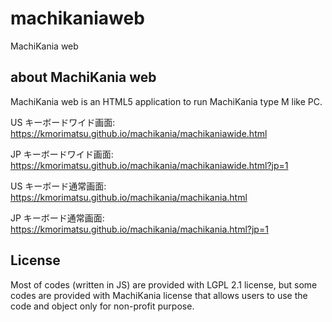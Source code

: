 # machikaniaweb
MachiKania web

## about MachiKania web
MachiKania web is an HTML5 application to run MachiKania type M like PC.

US キーボードワイド画面:
https://kmorimatsu.github.io/machikania/machikaniawide.html

JP キーボードワイド画面:
https://kmorimatsu.github.io/machikania/machikaniawide.html?jp=1

US キーボード通常画面:
https://kmorimatsu.github.io/machikania/machikania.html

JP キーボード通常画面:
https://kmorimatsu.github.io/machikania/machikania.html?jp=1

## License
Most of codes (written in JS) are provided with LGPL 2.1 license, but some codes are provided with MachiKania license that allows users to use the code and object only for non-profit purpose.
